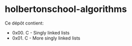 # holbertonschool-algorithms

Ce dépôt contient:
* 0x00. C - Singly linked lists
* 0x01. C - More singly linked lists
